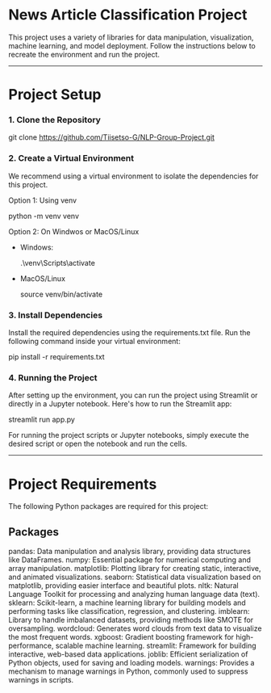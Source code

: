 # News Article Classification Project
This project uses a variety of libraries for data manipulation, visualization, machine learning, and model deployment. Follow the instructions below to recreate the environment and run the project.
____

# Project Setup
### 1. Clone the Repository

git clone https://github.com/Tiisetso-G/NLP-Group-Project.git

### 2. Create a Virtual Environment
We recommend using a virtual environment to isolate the dependencies for this project.

Option 1: Using venv

python -m venv venv

Option 2: On Windwos or MacOS/Linux
* Windows:
  
  .\venv\Scripts\activate

* MacOS/Linux

  source venv/bin/activate

### 3. Install Dependencies
Install the required dependencies using the requirements.txt file. Run the following command inside your virtual environment:

pip install -r requirements.txt

### 4. Running the Project
After setting up the environment, you can run the project using Streamlit or directly in a Jupyter notebook. Here's how to run the Streamlit app:

streamlit run app.py

For running the project scripts or Jupyter notebooks, simply execute the desired script or open the notebook and run the cells.

___ 

# Project Requirements
The following Python packages are required for this project:

## Packages
pandas: Data manipulation and analysis library, providing data structures like DataFrames.
numpy: Essential package for numerical computing and array manipulation.
matplotlib: Plotting library for creating static, interactive, and animated visualizations.
seaborn: Statistical data visualization based on matplotlib, providing easier interface and beautiful plots.
nltk: Natural Language Toolkit for processing and analyzing human language data (text).
sklearn: Scikit-learn, a machine learning library for building models and performing tasks like classification, regression, and clustering.
imblearn: Library to handle imbalanced datasets, providing methods like SMOTE for oversampling.
wordcloud: Generates word clouds from text data to visualize the most frequent words.
xgboost: Gradient boosting framework for high-performance, scalable machine learning.
streamlit: Framework for building interactive, web-based data applications.
joblib: Efficient serialization of Python objects, used for saving and loading models.
warnings: Provides a mechanism to manage warnings in Python, commonly used to suppress warnings in scripts.
